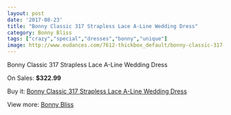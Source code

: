 ```yaml
---
layout: post
date: '2017-08-23'
title: "Bonny Classic 317 Strapless Lace A-Line Wedding Dress"
category: Bonny Bliss
tags: ["crazy","special","dresses","bonny","unique"]
image: http://www.eudances.com/7612-thickbox_default/bonny-classic-317-strapless-lace-a-line-wedding-dress.jpg
---
```

Bonny Classic 317 Strapless Lace A-Line Wedding Dress

On Sales: **$322.99**
<a href="https://www.eudances.com/en/bonny-bliss/2696-bonny-classic-317-strapless-lace-a-line-wedding-dress.html"><amp-img layout="responsive" width="600" height="600" src="//www.eudances.com/7612-thickbox_default/bonny-classic-317-strapless-lace-a-line-wedding-dress.jpg" alt="Bonny Classic 317 Strapless Lace A-Line Wedding Dress 0" /></a>
<a href="https://www.eudances.com/en/bonny-bliss/2696-bonny-classic-317-strapless-lace-a-line-wedding-dress.html"><amp-img layout="responsive" width="600" height="600" src="//www.eudances.com/7614-thickbox_default/bonny-classic-317-strapless-lace-a-line-wedding-dress.jpg" alt="Bonny Classic 317 Strapless Lace A-Line Wedding Dress 1" /></a>
<a href="https://www.eudances.com/en/bonny-bliss/2696-bonny-classic-317-strapless-lace-a-line-wedding-dress.html"><amp-img layout="responsive" width="600" height="600" src="//www.eudances.com/7613-thickbox_default/bonny-classic-317-strapless-lace-a-line-wedding-dress.jpg" alt="Bonny Classic 317 Strapless Lace A-Line Wedding Dress 2" /></a>

Buy it: [Bonny Classic 317 Strapless Lace A-Line Wedding Dress](https://www.eudances.com/en/bonny-bliss/2696-bonny-classic-317-strapless-lace-a-line-wedding-dress.html "Bonny Classic 317 Strapless Lace A-Line Wedding Dress")

View more: [Bonny Bliss](https://www.eudances.com/en/40-bonny-bliss "Bonny Bliss")